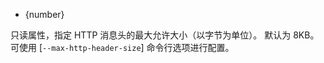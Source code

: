 <!-- YAML
added: v11.6.0
-->

* {number}

只读属性，指定 HTTP 消息头的最大允许大小（以字节为单位）。 
默认为 8KB。 
可使用 [`--max-http-header-size`] 命令行选项进行配置。


